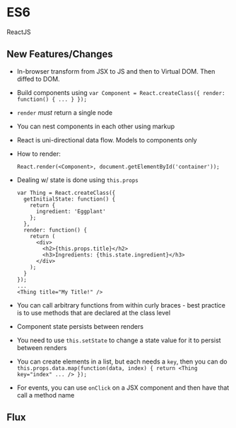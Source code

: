 ES6
===

ReactJS

New Features/Changes
--------------------
* In-browser transform from JSX to JS and then to Virtual DOM. Then diffed to DOM.
* Build components using `var Component = React.createClass({ render: function() { ... } });`
* `render` *must* return a single node
* You can nest components in each other using markup
* React is uni-directional data flow. Models to components only
* How to render:

    ```
    React.render(<Component>, document.getElementById('container'));
    ```

* Dealing w/ state is done using `this.props`

    ```
    var Thing = React.createClass({
      getInitialState: function() {
        return {
          ingredient: 'Eggplant'
        };
      },
      render: function() {
        return (
          <div>
            <h2>{this.props.title}</h2>
            <h3>Ingredients: {this.state.ingredient}</h3>
          </div>
        );
      }
    });
    ...
    <Thing title="My Title!" />
    ```

* You can call arbitrary functions from within curly braces - best practice is to use methods that are declared at the class level
* Component state persists between renders
* You need to use `this.setState` to change a state value for it to persist between renders
* You can create elements in a list, but each needs a `key`, then you can do `this.props.data.map(function(data, index) { return <Thing key="index" ... /> });`
* For events, you can use `onClick` on a JSX component and then have that call a method name

Flux
----


